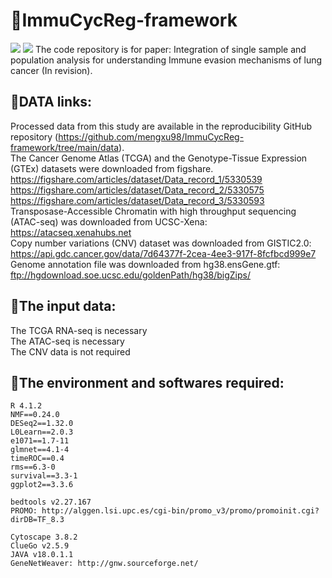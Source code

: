 # &#x1F534;ImmuCycReg-framework
<img src="https://img.shields.io/badge/-R-green"/> <img src="https://img.shields.io/eclipse-marketplace/last-update/mengxu98?style=flat-square"/>
The code repository is for paper: Integration of single sample and population analysis for understanding Immune evasion mechanisms of lung cancer (In revision).<br/>

## &#x1F539;DATA links:
  Processed data from this study are available in the reproducibility GitHub repository (https://github.com/mengxu98/ImmuCycReg-framework/tree/main/data).<br/>
  The Cancer Genome Atlas (TCGA) and the Genotype-Tissue Expression (GTEx) datasets were downloaded from figshare.<br/>
     https://figshare.com/articles/dataset/Data_record_1/5330539<br/>
     https://figshare.com/articles/dataset/Data_record_2/5330575<br/>
     https://figshare.com/articles/dataset/Data_record_3/5330593<br/>
  Transposase-Accessible Chromatin with high throughput sequencing (ATAC-seq) was downloaded from UCSC-Xena: https://atacseq.xenahubs.net<br/>
  Copy number variations (CNV) dataset was downloaded from GISTIC2.0: https://api.gdc.cancer.gov/data/7d64377f-2cea-4ee3-917f-8fcfbcd999e7<br/>
  Genome annotation file was downloaded from hg38.ensGene.gtf: ftp://hgdownload.soe.ucsc.edu/goldenPath/hg38/bigZips/<br/>

## &#x1F539;The input data:
  The TCGA RNA-seq is necessary<br/>
  The ATAC-seq is necessary<br/>
  The CNV data is not required<br/>
## &#x1F539;The environment and softwares required:
    R 4.1.2
    NMF==0.24.0
    DESeq2==1.32.0
    L0Learn==2.0.3
    e1071==1.7-11
    glmnet==4.1-4
    timeROC==0.4
    rms==6.3-0
    survival==3.3-1
    ggplot2==3.3.6
    
    bedtools v2.27.167
    PROMO: http://alggen.lsi.upc.es/cgi-bin/promo_v3/promo/promoinit.cgi?dirDB=TF_8.3

    Cytoscape 3.8.2
    ClueGo v2.5.9
    JAVA v18.0.1.1
    GeneNetWeaver: http://gnw.sourceforge.net/
<!--
## If you encounter any problems when use these code, please contact me by Wechat or QQ: 
Wechat: <img src="https://github.com/mengxu98/scGRN-L0/blob/master/contact/Wechat.jpg" width="100" height="100" alt="Wechat"/> QQ: <img src="https://github.com/mengxu98/scGRN-L0/blob/master/contact/QQ.PNG" width="100" height="100" alt="QQ"/><br/>
-->
